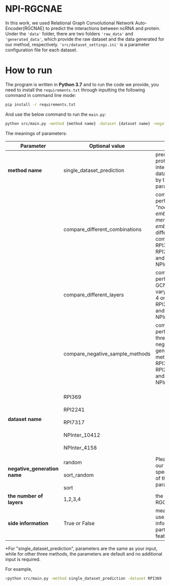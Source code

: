 # NPI-RGCNAE
  In this work, we used Relational Graph Convolutional 		Network Auto-Encoder(RGCNAE) to predict the interactions between ncRNA and protein.
  Under the `'data'` folder, there are two folders `'raw_data'` and `'generated_data'`, which provide the raw dataset and the data generated for our method, respectively.
  `'src/dataset_settings.ini'` is a parameter configuration file for each dataset.
# How to run
The program is written in **Python 3.7** and to run the code we provide, you need to install the `requirements.txt` through inputting the following command in command line mode:

```bash
pip install -r requirements.txt 
```

And use the below command to run the `main.py`:

```bash
python src/main.py -method {method name} -dataset {dataset name} -negative_random_sample {negative generation name} -layers {the number of layers} -with_side_information {side information}
```
The meanings of parameters: 

|  Parameter | Optional value |Meaning|
|--|--|--|
| **method name** | single_dataset_prediction |predict ncRNA-protein interactions on a dataset chosed by the dataset parameter.|
| |compare_different_combinations|compare the performance of *"node embeddings + k-mer"* and *"node embeddings"* two different feature combinations on RPI369, RPI2241,RPI7317 and NPInter10412.|
| |compare_different_layers |compare the performance of GCN layers varying from 1 to 4 on RPI369, RPI2241,RPI7317 and NPInter10412.
| |compare_negative_sample_methods |compare the performance of three different negative sample generation methods on RPI369, RPI2241,RPI7317 and NPInter10412.
|**dataset name** |	<br>RPI369</br> 	<br>RPI2241</br> 	<br>RPI7317</br><br> NPInter_10412</br><br> NPInter_4158</br> |
|**negative_generation name** |<br>random</br><br>sort_random</br><br>sort</br>|Please refer to our paper for the specific meaning of the above parameters. 
|**the number of layers** |1,2,3,4|the number of RGCN layers
|**side information**|True or False|means whether use side information as part of the node feature.

*For "single_dataset_prediction", parameters are the same as your input, while for other three methods, the parameters are default and no additional input is required.

For example,

```bash
>python src/main.py -method single_dataset_prediction -dataset RPI369  -negative_random_sample sort_random -layers 1 -with_side_information True
